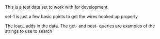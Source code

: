 This is a test data set to work with
for development. 

set-1 is just a few basic points
to get the wires hooked up properly

The load_ adds in the data. The 
get- and post- queries are examples
of the strings to use to search


